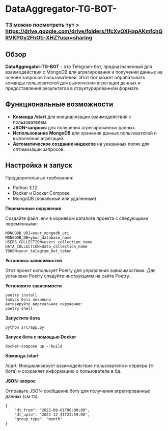# DataAggregator-TG-BOT-

### ТЗ можно посмотреть тут > https://drive.google.com/drive/folders/1fcXvOXHapAKmfchQRVKPGy2FhOtj-XHZ?usp=sharing

## Обзор
**DataAggregator-TG-BOT** - это Telegram-бот, предназначенный для взаимодействия с MongoDB для агрегирования и получения данных на основе запросов пользователей. Этот бот может обрабатывать команды пользователей для выполнения агрегации данных и предоставления результатов в структурированном формате.

## Функциональные возможности
- **Команда /start** для инициализации взаимодействия с пользователем.
- **JSON-запросы** для получения агрегированных данных.
- **Использование MongoDB** для хранения данных пользователей и выполнения агрегаций.
- **Автоматическое создание индексов** на указанных полях для оптимизации запросов.

## Настройка и запуск
Предварительные требования:
- Python 3.12
- Docker и Docker Compose
- MongoDB (локальный или удаленный)
  
**Переменные окружения**

Создайте файл .env в корневом каталоге проекта с следующими переменными:
```
MONGODB_URI=your_mongodb_uri
MONGODB_DB=your_database_name
USERS_COLLECTION=users_collection_name
DATA_COLLECTION=data_collection_name
TOKEN=your_telegram_bot_token
```
**Установка зависимостей**

Этот проект использует Poetry для управления зависимостями. Для установки Poetry следуйте инструкциям на сайте Poetry.

**Установите зависимости**
```
poetry install
Запуск бота локально
Активируйте виртуальное окружение:
poetry shell
```
**Запустите бота**
```
python src/app.py
```
**Запуск бота с помощью Docker**
```
docker-compose up --build
```
**Команда /start**

/start: Инициализирует взаимодействие пользователя и сервера (тг бота) и сохраняет информацию о пользователе в бд.

**JSON-запрос**

Отправьте JSON-сообщение боту для получения агрегированных данных (см тз):
```
{
    "dt_from": "2022-09-01T00:00:00",
    "dt_upto": "2022-12-31T23:59:00",
    "group_type": "month"
}
```

